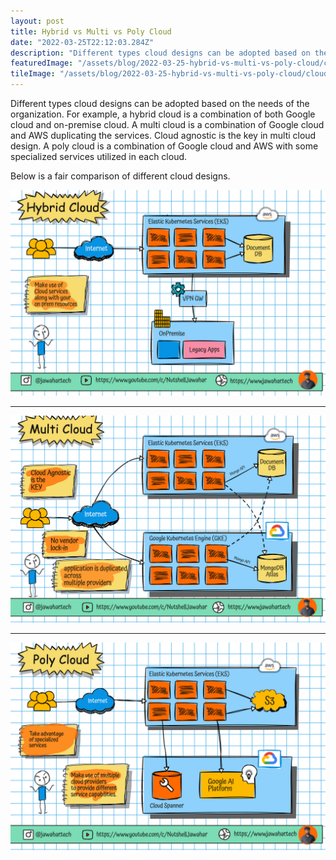 ```yaml
---
layout: post
title: Hybrid vs Multi vs Poly Cloud
date: "2022-03-25T22:12:03.284Z"
description: "Different types cloud designs can be adopted based on the needs of the organization. For example, a hybrid cloud is a combination of both Google cloud and on-premise cloud. "
featuredImage: "/assets/blog/2022-03-25-hybrid-vs-multi-vs-poly-cloud/cloud-page-1.png"
tileImage: "/assets/blog/2022-03-25-hybrid-vs-multi-vs-poly-cloud/cloud.png"
---
```


Different types cloud designs can be adopted based on the needs of the organization. For example, a hybrid cloud is a combination of both Google cloud and on-premise cloud. A multi cloud is a combination of Google cloud and AWS duplicating the services. Cloud agnostic is the key in multi cloud design. A poly cloud is a combination of Google cloud and AWS with some specialized services utilized in each cloud.

Below is a fair comparison of different cloud designs.

![hybrid-cloud](/assets/blog/2022-03-25-hybrid-vs-multi-vs-poly-cloud/cloud-page-2.png)

---

![multi-cloud](/assets/blog/2022-03-25-hybrid-vs-multi-vs-poly-cloud/cloud-page-3.png)

---

![poly-cloud](/assets/blog/2022-03-25-hybrid-vs-multi-vs-poly-cloud/cloud-page-4.png)